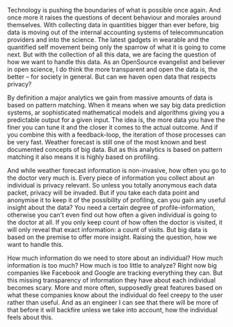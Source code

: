Technology is pushing the boundaries of what is possible once again. And once more it raises the questions of decent behaviour and morales around themselves. With collecting data in quantities bigger than ever before, big data is moving out of the internal accounting systems of telecommuncation providers and into the science. The latest gadgets in wearable and the quantified self movement being only the sparrow of what it is going to come next. But with the collection of all this data, we are facing the question of how we want to handle this data. As an OpenSource evangelist and believer in open science, I do think the more transparent and open the data is, the better – for society in general. But can we haven open data that respects privacy?

By definition a major analytics we gain from massive amounts of data is based on pattern matching. When it means when we say big data prediction systems, ar sophisticated mathematical models and algorithms giving you a predictable output for a given input. The idea is, the more data you have the finer you can tune it and the closer it comes to the actual outcome. And if you combine this with a feedback-loop, the iteration of those processes can be very fast. Weather forecast is still one of the most known and best documented concepts of big data. But as this analytics is based on pattern matching it also means it is highly based on profiling.

And while weather forecast information is non-invasive, how often you go to the doctor very much is. Every piece of information you collect about an individual is privacy relevant. So unless you totally anonymous each data packet, privacy will be invaded. But if you take each data point and anonymise it to keep it of the possibility of profiling, can you gain any useful insight about the data? You need a certain degree of profile-information, otherwise you can't even find out how often a given individual is going to the doctor at all. If you only keep count of how often the doctor is visited, it will only reveal that exact information: a count of visits. But big data is based on the premise to offer more insight. Raising the question, how we want to handle this.

How much information do we need to store about an individual? How much information is too much? How much is too little to analyze? Right now big companies like Facebook and Google are tracking everything they can. But this missing transparency of information they have about each individual becomes scary. More and more often, supposedly great features based on what these companies know about the individual do feel creepy to the user rather than useful. And as an engineer I can see that there will be more of that before it will backfire unless we take into account, how the individual feels about this.  